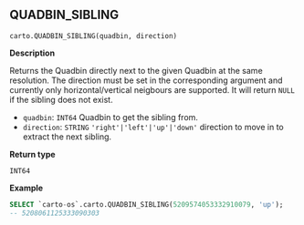 ## QUADBIN_SIBLING

```sql:signature
carto.QUADBIN_SIBLING(quadbin, direction)
```

**Description**

Returns the Quadbin directly next to the given Quadbin at the same resolution. The direction must be set in the corresponding argument and currently only horizontal/vertical neigbours are supported. It will return `NULL` if the sibling does not exist.

* `quadbin`: `INT64` Quadbin to get the sibling from.
* `direction`: `STRING` <code>'right'|'left'|'up'|'down'</code> direction to move in to extract the next sibling.

**Return type**

`INT64`

**Example**

```sql
SELECT `carto-os`.carto.QUADBIN_SIBLING(5209574053332910079, 'up');
-- 5208061125333090303
```
